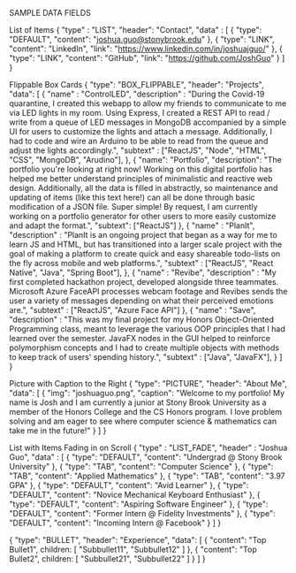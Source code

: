 SAMPLE DATA FIELDS

List of Items
{
    "type" : "LIST",
    "header": "Contact",
    "data" : [
        {
            "type": "DEFAULT",
            "content": "joshua.guo@stonybrook.edu"
        },
        {
            "type": "LINK",
            "content": "LinkedIn",
            "link": "https://www.linkedin.com/in/joshuajguo/"
        },
        {
            "type": "LINK",
            "content": "GitHub",
            "link": "https://github.com/JoshGuo"
        }
    ]
}

Flippable Box Cards
{
    "type": "BOX_FLIPPABLE",
    "header": "Projects",
    "data": [
        {
            "name" : "ControlLED",
            "description" : "During the Covid-19 quarantine, I created this webapp to allow my friends to communicate to me via LED lights in my room. Using Express, I created a REST API to read / write from a queue of LED messages in MongoDB accompanied by a simple UI for users to customize the lights and attach a message. Additionally, I had to code and wire an Arduino to be able to read from the queue and adjust the lights accordingly.",
            "subtext" : ["ReactJS", "Node", "HTML", "CSS", "MongoDB", "Arudino"],
        },
        {
            "name": "Portfolio",
            "description": "The portfolio you're looking at right now! Working on this digital portfolio has helped me better understand principles of minimalistic and reactive web design. Additionally, all the data is filled in abstractly, so maintenance and updating of items (like this text here!) can all be done through basic modification of a JSON file. Super simple! By request, I am currently working on a portfolio generator for other users to more easily customize and adapt the format.",
            "subtext": ["ReactJS"]
        },
        {
            "name" : "PlanIt",
            "description" : "PlanIt is an ongoing project that began as a way for me to learn JS and HTML, but has transitioned into a larger scale project with the goal of making a platform to create quick and easy shareable todo-lists on the fly across mobile and web platforms.",
            "subtext" : ["ReactJS", "React Native", "Java", "Spring Boot"],
        },
        {
            "name" : "Revibe",
            "description" : "My first completed hackathon project, developed alongside three teammates. Microsoft Azure FaceAPI processes webcam footage and Revibes sends the user a variety of messages depending on what their perceived emotions are.",
            "subtext" : ["ReactJS", "Azure Face API"]
        },
        {
            "name" : "Save",
            "description" : "This was my final project for my Honors Object-Oriented Programming class, meant to leverage the various OOP principles that I had learned over the semester. JavaFX nodes in the GUI helped to reinforce polymorphism concepts and I had to create multiple objects with methods to keep track of users' spending history.",
            "subtext" : ["Java", "JavaFX"],
        }
    ]
}

Picture with Caption to the Right
{
    "type": "PICTURE",
    "header": "About Me",
    "data": [
        {
            "img": "joshuaguo.png",
            "caption": "Welcome to my portfolio! My name is Josh and I am currently a junior at Stony Brook University as a member of the Honors College and the CS Honors program. I love problem solving and am eager to see where computer science & mathematics can take me in the future!"
        }
    ]
}

List with Items Fading in on Scroll
{
    "type" : "LIST_FADE",
    "header" : "Joshua Guo",
    "data" : [
        {
            "type": "DEFAULT",
            "content": "Undergrad @ Stony Brook University"
        }, 
        {
            "type": "TAB",
            "content": "Computer Science"
        },
        {
            "type": "TAB",
            "content": "Applied Mathematics"
        },
        {
            "type": "TAB",
            "content": "3.97 GPA"
        },
        {
            "type": "DEFAULT",
            "content": "Avid Learner"
        },
        {
            "type": "DEFAULT",
            "content": "Novice Mechanical Keyboard Enthusiast"
        },
        {
            "type": "DEFAULT",
            "content": "Aspiring Software Engineer"
        },
        {
            "type": "DEFAULT",
            "content": "Former Intern @ Fidelity Investments"
        },
        {
            "type": "DEFAULT",
            "content": "Incoming Intern @ Facebook"
        }
    ]
}

{
    "type": "BULLET",
    "header": "Experience",
    "data": [
        {
            "content": "Top Bullet1",
            children: [
                "Subbullet11",
                "Subbullet12"
            ]
        },
        {
            "content": "Top Bullet2",
            children: [
                "Subbullet21",
                "Subbullet22"
            ]
        }
    ]
}